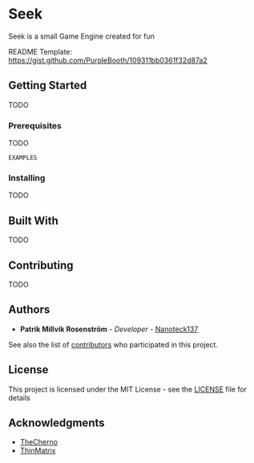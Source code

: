 # Seek

Seek is a small Game Engine created for fun

README Template: https://gist.github.com/PurpleBooth/109311bb0361f32d87a2 

## Getting Started

TODO

### Prerequisites

TODO

```
EXAMPLES
```

### Installing

TODO

## Built With

TODO

## Contributing

TODO

## Authors

* **Patrik Millvik Rosenström** - *Developer* - [Nanoteck137](https://github.com/Nanoteck137)

See also the list of [contributors](https://github.com/your/project/contributors) who participated in this project.

## License

This project is licensed under the MIT License - see the [LICENSE](LICENSE) file for details

## Acknowledgments

* [TheCherno](https://github.com/thecherno/)
* [ThinMatrix](https://www.youtube.com/channel/UCUkRj4qoT1bsWpE_C8lZYoQ)

